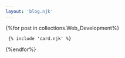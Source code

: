 ```yaml
---
layout: 'blog.njk'
---
```

{%for post in collections.Web_Development%}

     {% include 'card.njk' %}

{%endfor%}